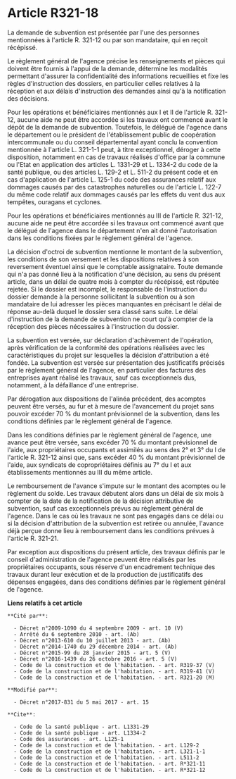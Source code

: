 # Article R321-18

La demande de subvention est présentée par l'une des personnes mentionnées à l'article R. 321-12 ou par son mandataire, qui
en reçoit récépissé.

Le règlement général de l'agence précise les renseignements et pièces qui doivent être fournis à l'appui de la demande,
détermine les modalités permettant d'assurer la confidentialité des informations recueillies et fixe les règles d'instruction
des dossiers, en particulier celles relatives à la réception et aux délais d'instruction des demandes ainsi qu'à la
notification des décisions.

Pour les opérations et bénéficiaires mentionnés aux I et II de l'article R. 321-12, aucune aide ne peut être accordée si les
travaux ont commencé avant le dépôt de la demande de subvention. Toutefois, le délégué de l'agence dans le département ou le
président de l'établissement public de coopération intercommunale ou du conseil départemental ayant conclu la convention
mentionnée à l'article L. 321-1-1 peut, à titre exceptionnel, déroger à cette disposition, notamment en cas de travaux
réalisés d'office par la commune ou l'Etat en application des articles L. 1331-29 et L. 1334-2 du code de la santé publique,
ou des articles L. 129-2 et L. 511-2 du présent code et en cas d'application de l'article L. 125-1 du code des assurances
relatif aux dommages causés par des catastrophes naturelles ou de l'article L. 122-7 du même code relatif aux dommages causés
par les effets du vent dus aux tempêtes, ouragans et cyclones.

Pour les opérations et bénéficiaires mentionnés au III de l'article R. 321-12, aucune aide ne peut être accordée si les
travaux ont commencé avant que le délégué de l'agence dans le département n'en ait donné l'autorisation dans les conditions
fixées par le règlement général de l'agence.

La décision d'octroi de subvention mentionne le montant de la subvention, les conditions de son versement et les dispositions
relatives à son reversement éventuel ainsi que le comptable assignataire. Toute demande qui n'a pas donné lieu à la
notification d'une décision, au sens du présent article, dans un délai de quatre mois à compter du récépissé, est réputée
rejetée. Si le dossier est incomplet, le responsable de l'instruction du dossier demande à la personne sollicitant la
subvention ou à son mandataire de lui adresser les pièces manquantes en précisant le délai de réponse au-delà duquel le
dossier sera classé sans suite. Le délai d'instruction de la demande de subvention ne court qu'à compter de la réception des
pièces nécessaires à l'instruction du dossier.

La subvention est versée, sur déclaration d'achèvement de l'opération, après vérification de la conformité des opérations
réalisées avec les caractéristiques du projet sur lesquelles la décision d'attribution a été fondée. La subvention est versée
sur présentation des justificatifs précisés par le règlement général de l'agence, en particulier des factures des entreprises
ayant réalisé les travaux, sauf cas exceptionnels dus, notamment, à la défaillance d'une entreprise.

Par dérogation aux dispositions de l'alinéa précédent, des acomptes peuvent être versés, au fur et à mesure de l'avancement
du projet sans pouvoir excéder 70 % du montant prévisionnel de la subvention, dans les conditions définies par le règlement
général de l'agence.

Dans les conditions définies par le règlement général de l'agence, une avance peut être versée, sans excéder 70 % du montant
prévisionnel de l'aide, aux propriétaires occupants et assimilés au sens des 2° et 3° du I de l'article R. 321-12 ainsi que,
sans excéder 40 % du montant prévisionnel de l'aide, aux syndicats de copropriétaires définis au 7° du I et aux
établissements mentionnés au III du même article.

Le remboursement de l'avance s'impute sur le montant des acomptes ou le règlement du solde. Les travaux débutent alors dans
un délai de six mois à compter de la date de la notification de la décision attributive de subvention, sauf cas exceptionnels
prévus au règlement général de l'agence. Dans le cas où les travaux ne sont pas engagés dans ce délai ou si la décision
d'attribution de la subvention est retirée ou annulée, l'avance déjà perçue donne lieu à remboursement dans les conditions
prévues à l'article R. 321-21. 

Par exception aux dispositions du présent article, des travaux définis par le conseil d'administration de l'agence peuvent
être réalisés par les propriétaires occupants, sous réserve d'un encadrement technique des travaux durant leur exécution et
de la production de justificatifs des dépenses engagées, dans des conditions définies par le règlement général de l'agence.

**Liens relatifs à cet article**

	**Cité par**:

	  - Décret n°2009-1090 du 4 septembre 2009 - art. 10 (V)
	  - Arrêté du 6 septembre 2010 - art. (Ab)
	  - Décret n°2013-610 du 10 juillet 2013 - art. (Ab)
	  - Décret n°2014-1740 du 29 décembre 2014 - art. (Ab)
	  - Décret n°2015-99 du 28 janvier 2015 - art. 5 (V)
	  - Décret n°2016-1439 du 26 octobre 2016 - art. 5 (V)
	  - Code de la construction et de l'habitation. - art. R319-37 (V)
	  - Code de la construction et de l'habitation. - art. R319-41 (V)
	  - Code de la construction et de l'habitation. - art. R321-20 (M)

	**Modifié par**:

	  - Décret n°2017-831 du 5 mai 2017 - art. 15

	**Cite**:

	  - Code de la santé publique - art. L1331-29
	  - Code de la santé publique - art. L1334-2
	  - Code des assurances - art. L125-1
	  - Code de la construction et de l'habitation. - art. L129-2
	  - Code de la construction et de l'habitation. - art. L321-1-1
	  - Code de la construction et de l'habitation. - art. L511-2
	  - Code de la construction et de l'habitation. - art. R*321-11
	  - Code de la construction et de l'habitation. - art. R*321-12
